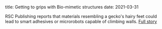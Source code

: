 title: Getting to grips with Bio-mimetic structures
date: 2021-03-31

RSC Publishing reports that materials resembling a gecko's hairy feet could lead to smart adhesives or microrobots capable of climbing walls. [Full story](http://www.rsc.org/Publishing/ChemScience/Volume/2010/07/sticky_materials.asp)  